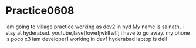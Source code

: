 # Practice0608
iam going to village
practice
working as dev2 in hyd
My name is sainath,
i stay at hyderabad.
youtube,fave[fowefjwklfwlfj
i have to go away.
my phone is poco x3
iam developer1
working in dev1 hyderabad
laptop is dell
